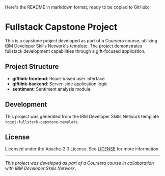 Here's the README in markdown format, ready to be copied to GitHub:

# Fullstack Capstone Project

This is a capstone project developed as part of a Coursera course, utilizing IBM Developer Skills Network's template. The project demonstrates fullstack development capabilities through a gift-focused application.

## Project Structure

- **giftlink-frontend**: React-based user interface
- **giftlink-backend**: Server-side application logic
- **sentiment**: Sentiment analysis module

## Development

This project was generated from the IBM Developer Skills Network template `tqqej-fullstack-capstone-template`.

## License

Licensed under the Apache-2.0 License. See [LICENSE](LICENSE) for more information.

---
*This project was developed as part of a Coursera course in collaboration with IBM Developer Skills Network.*
